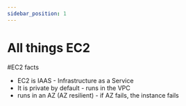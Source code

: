 ```yaml
---
sidebar_position: 1
---
```


# All things EC2

#EC2 facts

- EC2 is IAAS - Infrastructure as a Service
- It is private by default - runs in the VPC
- runs in an AZ (AZ resilient) - if AZ fails, the instance fails 


